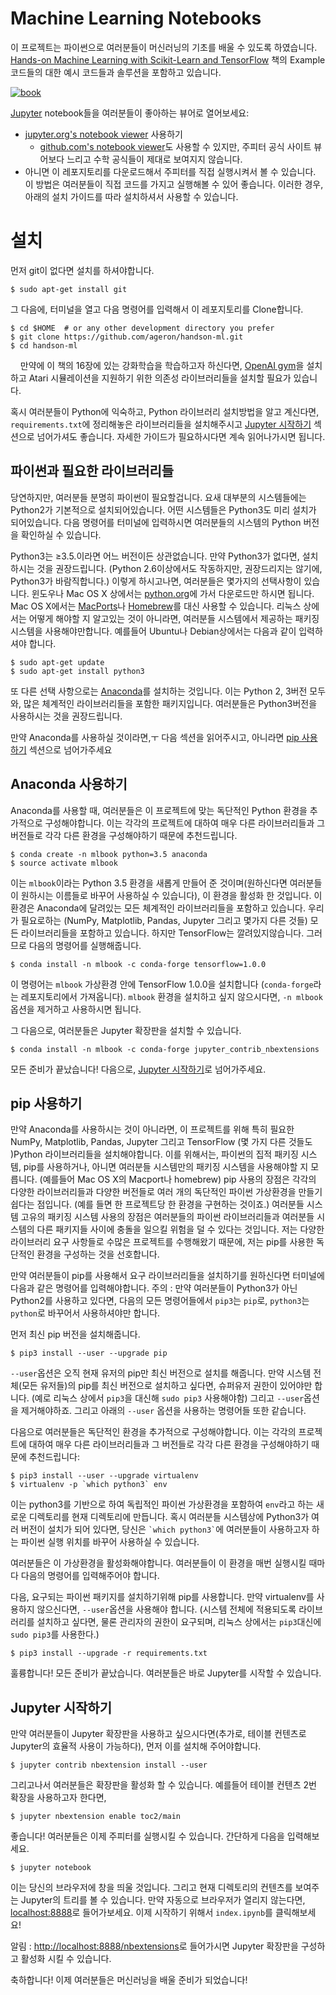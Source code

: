 Machine Learning Notebooks
==========================

이 프로젝트는 파이썬으로 여러분들이 머신러닝의 기초를 배울 수 있도록 하였습니다. [Hands-on Machine Learning with Scikit-Learn and TensorFlow](http://shop.oreilly.com/product/0636920052289.do) 책의 Example 코드들의 대한 예시 코드들과 솔루션을 포함하고 있습니다.


[![book](http://akamaicovers.oreilly.com/images/0636920052289/cat.gif)](http://shop.oreilly.com/product/0636920052289.do)

[Jupyter](http://jupyter.org/) notebook들을 여러분들이 좋아하는 뷰어로 열어보세요:
* [jupyter.org's notebook viewer](http://nbviewer.jupyter.org/github/ageron/handson-ml/blob/master/index.ipynb) 사용하기
    * [github.com's notebook viewer](https://github.com/ageron/handson-ml/blob/master/index.ipynb)도 사용할 수 있지만, 주피터 공식 사이트 뷰어보다 느리고 수학 공식들이 제대로 보여지지 않습니다.
* 아니면 이 레포지토리를 다운로드해서 주피터를 직접 실행시켜서 볼 수 있습니다. 이 방법은 여러분들이 직접 코드를 가지고 실행해볼 수 있어 좋습니다. 이러한 경우, 아래의 설치 가이드를 따라 설치하셔서 사용할 수 있습니다.


# 설치
먼저 git이 없다면 설치를 하셔야합니다.

    $ sudo apt-get install git
    
그 다음에, 터미널을 열고 다음 명령어를 입력해서 이 레포지토리를 Clone합니다.

    $ cd $HOME  # or any other development directory you prefer
    $ git clone https://github.com/ageron/handson-ml.git
    $ cd handson-ml
    
만약에 이 책의 16장에 있는 강화학습을 학습하고자 하신다면, [OpenAI gym](https://gym.openai.com/docs)을 설치하고 Atari 시뮬레이션을 지원하기 위한 의존성 라이브러리들을 설치할 필요가 있습니다.

혹시 여러분들이 Python에 익숙하고, Python 라이브러리 설치방법을 알고 계신다면, `requirements.txt`에 정리해놓은 라이브러리들을 설치해주시고 [Jupyter 시작하기](#Jupyter-) 섹션으로 넘어가셔도 좋습니다. 자세한 가이드가 필요하시다면 계속 읽어나가시면 됩니다.

## 파이썬과 필요한 라이브러리들
당연하지만, 여러분들 분명히 파이썬이 필요할겁니다. 요새 대부분의 시스템들에는 Python2가 기본적으로 설치되어있습니다. 어떤 시스템들은 Python3도 미리 설치가 되어있습니다. 다음 명령어를 터미널에 입력하시면 여러분들의 시스템의 Python 버전을 확인하실 수 있습니다.



Python3는 ≥3.5.이라면 어느 버전이든 상관없습니다. 만약 Python3가 없다면, 설치하시는 것을 권장드립니다. (Python 2.6이상에서도 작동하지만, 권장드리지는 않기에, Python3가 바람직합니다.) 이렇게 하시고나면, 여러분들은 몇가지의 선택사항이 있습니다. 윈도우나 Mac OS X 상에서는 [python.org](https://www.python.org/downloads/)에 가서 다운로드만 하시면 됩니다. Mac OS X에서는 [MacPorts](https://www.macports.org/)나 [Homebrew](https://brew.sh/)를 대신 사용할 수 있습니다. 리눅스 상에서는 어떻게 해야할 지 알고있는 것이 아니라면, 여러분들 시스템에서 제공하는 패키징 시스템을 사용해야만합니다. 예를들어 Ubuntu나 Debian상에서는 다음과 같이 입력하셔야 합니다.

    $ sudo apt-get update
    $ sudo apt-get install python3

또 다른 선택 사항으로는 [Anaconda](https://www.continuum.io/downloads)를 설치하는 것입니다. 이는 Python 2, 3버전 모두와, 많은 체계적인 라이브러리들을 포함한 패키지입니다. 여러분들은 Python3버전을 사용하시는 것을 권장드립니다.

만약 Anaconda를 사용하실 것이라면,ㅜ 다음 섹션을 읽어주시고, 아니라면 [pip 사용하기](#pip-) 섹션으로 넘어가주세요

## Anaconda 사용하기
Anaconda를 사용할 때, 여러분들은 이 프로젝트에 맞는 독단적인 Python 환경을 추가적으로 구성해야합니다. 이는 각각의 프로젝트에 대하여 매우 다른 라이브러리들과 그 버전들로 각각 다른 환경을 구성해야하기 때문에 추천드립니다.

    $ conda create -n mlbook python=3.5 anaconda
    $ source activate mlbook

이는 `mlbook`이라는 Python 3.5 환경을 새롭게 만들어 준 것이며(원하신다면 여러분들이 원하시는 이름들로 바꾸어 사용하실 수 있습니다), 이 환경을 활성화 한 것입니다. 이 환경은 Anaconda에 달려있는 모든 체계적인 라이브러리들을 포함하고 있습니다. 우리가 필요로하는 (NumPy, Matplotlib, Pandas, Jupyter 그리고 몇가지 다른 것들) 모든 라이브러리들을 포함하고 있습니다. 하지만 TensorFlow는 깔려있지않습니다. 그러므로 다음의 명령어를 실행해줍니다.

    $ conda install -n mlbook -c conda-forge tensorflow=1.0.0

이 명령어는 `mlbook` 가상환경 안에 TensorFlow 1.0.0을 설치합니다 (`conda-forge`라는 레포지토리에서 가져옵니다). `mlbook` 환경을 설치하고 싶지 않으시다면, `-n mlbook` 옵션을 제거하고 사용하시면 됩니다.

그 다음으로, 여러분들은 Jupyter 확장판을 설치할 수 있습니다. 

    $ conda install -n mlbook -c conda-forge jupyter_contrib_nbextensions

모든 준비가 끝났습니다! 다음으로, [Jupyter 시작하기](#starting-jupyter)로 넘어가주세요.

## pip 사용하기
만약 Anaconda를 사용하시는 것이 아니라면, 이 프로젝트를 위해 특히 필요한 NumPy, Matplotlib, Pandas, Jupyter 그리고 TensorFlow (몇 가지 다른 것들도 )Python 라이브러리들을 설치해야합니다. 이를 위해서는, 파이썬의 집적 패키징 시스템, pip를 사용하거나, 아니면 여러분들 시스템만의 패키징 시스템을 사용해야할 지 모릅니다. (예를들어 Mac OS X의 Macport나 homebrew) pip 사용의 장점은 각각의 다양한 라이브러리들과 다양한 버전들로 여러 개의 독단적인 파이썬 가상환경을 만들기 쉽다는 점입니다. (예를 들면 한 프로젝트당 한 환경을 구현하는 것이죠.) 여러분들 시스템 고유의 패키징 시스템 사용의 장점은 여러분들의 파이썬 라이브러리들과 여러분들 시스템의 다른 패키지들 사이에 충돌을 일으킬 위험을 덜 수 있다는 것입니다. 저는 다양한 라이브러리 요구 사항들로 수많은 프로젝트를 수행해왔기 때문에, 저는 pip를 사용한 독단적인 환경을 구성하는 것을 선호합니다. 

만약 여러분들이 pip를 사용해서 요구 라이브러리들을 설치하기를 원하신다면 터미널에 다음과 같은 명령어를 입력해야합니다.
주의 : 만약 여러분들이 Python3가 아닌 Python2를 사용하고 있다면, 다음의 모든 명령어들에서 `pip3`는 `pip`로, `python3`는 `python`로 바꾸어서 사용하셔야만 합니다. 

먼저 최신 pip 버전을 설치해줍니다.

    $ pip3 install --user --upgrade pip

`--user`옵션은 오직 현재 유저의 pip만 최신 버전으로 설치를 해줍니다. 만약 시스템 전체(모든 유저들)의 pip를 최신 버전으로 설치하고 싶다면, 슈퍼유저 권한이 있어야만 합니다. (예로 리눅스 상에서 `pip3`을 대신해 `sudo pip3` 사용해야함) 그리고 `--user`옵션을 제거해야하죠. 그리고 아래의 `--user` 옵션을 사용하는 명령어들 또한 같습니다. 

다음으로 여러분들은 독단적인 환경을 추가적으로 구성해야합니다. 이는 각각의 프로젝트에 대하여 매우 다른 라이브러리들과 그 버전들로 각각 다른 환경을 구성해야하기 때문에 추천드립니다:

    $ pip3 install --user --upgrade virtualenv
    $ virtualenv -p `which python3` env

이는 python3를 기반으로 하여 독립적인 파이썬 가상환경을 포함하여 `env`라고 하는 새로운 디렉토리를 현재 디렉토리에 만듭니다. 혹시 여러분들 시스템상에 Python3가 여러 버전이 설치가 되어 있다면, 당신은 `` `which python3` ``에 여러분들이 사용하고자 하는 파이썬 실행 위치를 바꾸어 사용하실 수 있습니다. 

여러분들은 이 가상환경을 활성화해야합니다. 여러분들이 이 환경을 매번 실행시킬 때마다 다음의 명령어를 입력해주어야 합니다.

다음, 요구되는 파이썬 패키지를 설치하기위해 pip를 사용합니다. 만약 virtualenv를 사용하지 않으신다면, `--user`옵션을 사용해야 합니다. (시스템 전체에 적용되도록 라이브러리를 설치하고 싶다면, 물론 관리자의 권한이 요구되며, 리눅스 상에서는 `pip3`대신에 `sudo pip3`를 사용한다.) 

    $ pip3 install --upgrade -r requirements.txt

훌륭합니다! 모든 준비가 끝났습니다. 여러분들은 바로 Jupyter를 시작할 수 있습니다.

## Jupyter 시작하기
만약 여러분들이 Jupyter 확장판을 사용하고 싶으시다면(추가로, 테이블 컨텐츠로 Jupyter의 효율적 사용이 가능하다), 먼저 이를 설치해 주어야합니다.

    $ jupyter contrib nbextension install --user

그리고나서 여러분들은 확장판을 활성화 할 수 있습니다. 예를들어 테이블 컨텐츠 2번 확장을 사용하고자 한다면, 

    $ jupyter nbextension enable toc2/main

좋습니다! 여러분들은 이제 주피터를 실행시킬 수 있습니다. 간단하게 다음을 입력해보세요.

    $ jupyter notebook

이는 당신의 브라우저에 창을 띄울 것입니다. 그리고 현재 디렉토리의 컨텐츠를 보여주는 Jupyter의 트리를 볼 수 있습니다. 만약 자동으로 브라우저가 열리지 않는다면, [localhost:8888](http://localhost:8888/tree)로 들어가보세요. 이제 시작하기 위해서 `index.ipynb`를 클릭해보세요!

알림 : [http://localhost:8888/nbextensions](http://localhost:8888/nbextensions)로 들어가시면 Jupyter 확장판을 구성하고 활성화 시킬 수 있습니다. 

축하합니다! 이제 여러분들은 머신러닝을 배울 준비가 되었습니다!
